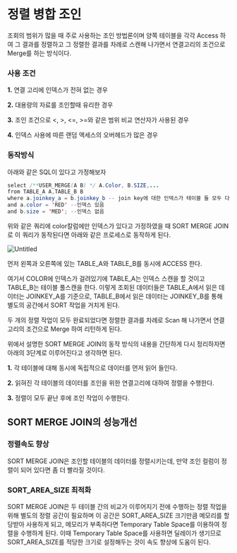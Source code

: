 # 정렬 병합 조인

조회의 범위가 많을 때 주로 사용하는 조인 방법론이며 양쪽 테이블을 각각 Access 하여 그 결과를 정렬하고 그 정렬한 결과를 차례로 스캔해 나가면서 연결고리의 조건으로 Merge를 하는 방식이다. 

### 사용 조건

**1.** 연결 고리에 인덱스가 전혀 없는 경우

**2.** 대용량의 자료를 조인할때 유리한 경우

**3.** 조인 조건으로 <, >, <=, >=와 같은 범위 비교 연산자가 사용된 경우

**4.** 인덱스 사용에 따른 랜덤 액세스의 오버헤드가 많은 경우

### 동작방식

아래와 같은 SQL이 있다고 가정해보자

```java
select /**USER_MERGE(A B) */ A.Color, B.SIZE,...
from TABLE_A A,TABLE_B B
where a.joinkey_a = b.joinkey_b -- join key에 대한 인덱스가 테이블 둘 모두 다 없음
and a.color = 'RED' --인덱스 있음
and b.size = 'MED'; --인덱스 없음
```

위와 같은 쿼리에 color칼럼에만 인덱스가 있다고 가정하였을 때 SORT MERGE JOIN로 이 쿼리가 동작된다면 아래와 같은 프로세스로 동작하게 된다.

![Untitled](%E1%84%8C%E1%85%A5%E1%86%BC%E1%84%85%E1%85%A7%E1%86%AF%20%E1%84%87%E1%85%A7%E1%86%BC%E1%84%92%E1%85%A1%E1%86%B8%20%E1%84%8C%E1%85%A9%E1%84%8B%E1%85%B5%E1%86%AB%20b499a566c2804debaf920a04962c740d/Untitled.png)

먼저 왼쪽과 오른쪽에 있는 TABLE_A와 TABLE_B를 동시에 ACCESS 한다.

여기서 COLOR에 인덱스가 걸려있기에 TABLE_A는 인덱스 스캔을 할 것이고 TABLE_B는 테이블 풀스캔을 한다. 이렇게 조회된 데이터들은 TABLE_A에서 읽은 데이터는 JOINKEY_A를 기준으로, TABLE_B에서 읽은 데이터는 JOINKEY_B를 통해 별도의 공간에서 SORT 작업을 거치게 된다.

 두 개의 정렬 작업이 모두 완료되었다면 정렬한 결과를 차례로 Scan 해 나가면서 연결고리의 조건으로 Merge 하여 리턴하게 된다.

위에서 설명한 SORT MERGE JOIN의 동작 방식의 내용을 간단하게 다시 정리하자면 아래의 3단계로 이루어진다고 생각하면 된다.

**1.** 각 테이블에 대해 동시에 독립적으로 데이터를 먼저 읽어 들인다.

**2.** 읽혀진 각 테이블의 데이터를 조인을 위한 연결고리에 대하여 정렬을 수행한다.

**3.** 정렬이 모두 끝난 후에 조인 작업이 수행한다.

## **SORT MERGE JOIN의 성능개선**

### 정렬속도 향상

SORT MERGE JOIN은 조인할 테이블의 데이터를 정렬시키는데, 만약 조인 컬럼이 정렬이 되어 있다면 좀 더 빨라질 것이다.

### ****SORT_AREA_SIZE 최적화****

SORT MERGE JOIN은 두 테이블 간의 비교가 이루어지기 전에 수행하는 정렬 작업을 위해 별도의 정렬 공간이 필요하며 이 공간은 SORT_AREA_SIZE 크기만큼 메모리를 할당받아 사용하게 되고, 메모리가 부족하다면 Temporary Table Space를 이용하여 정렬을 수행하게 된다. 이때 Temporary Table Space를 사용하면 딜레이가 생기므로 SORT_AREA_SIZE를 적당한 크기로 설정해두는 것이 속도 향상에 도움이 된다.